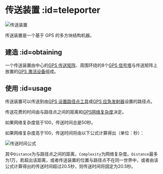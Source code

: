 # 传送装置 :id=teleporter

![传送装置](https://cdn.jsdelivr.net/gh/Slimefun/Wiki@master/images/Teleporter.png 'size=50%')

传送装置是一个基于 GPS 的多方块结构机器。

## 建造 :id=obtaining

一个传送装置由中心的[GPS 传送矩阵](/GPS-Teleporter-Matrix)、周围环绕的8个[GPS 信号塔](/GPS-Teleporter-Pylon)与传送矩阵上放置的[GPS 激活设备](/GPS-Activation-Device)组成。

## 使用 :id=usage

传送装置可以传送到由[GPS 设置路径点工具](/GPS-Marker-Tool)或[GPS 应急发射器](/GPS-Emergency-Transmitter)设置的路径点。

传送花费的时间由与路径点之间的距离和[GPS网络复杂度](/GPS-Transmitter)决定。

如果网络复杂度低于100，传送时间总是50秒。

如果网络复杂度高于100，传送时间将由以下公式计算得出（单位：秒）：

![传送时间公式](https://cdn.jsdelivr.net/gh/Slimefun/Wiki@master/images/TeleportEquation.png)

其中`Distance`为与路径点之间的距离，`Complexity`为网络复杂度。`Distance`最多为1万，若超出该距离，或者传送装置的位置与路径点不在同一世界中，或者由该公式计算得出的传送时间超过20.5秒，则传送时间将固定为20.5秒。
